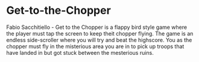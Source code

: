 # Get-to-the-Chopper
Fabio Sacchitiello - Get to the Chopper is
a flappy bird style game where the player must tap the screen to keep theit chopper flying. The game is an endless side-scroller where you will try and beat the highscore. You as the chopper must fly in the misterious area you are in to pick up troops that have landed in but got stuck between the mesterious ruins.
